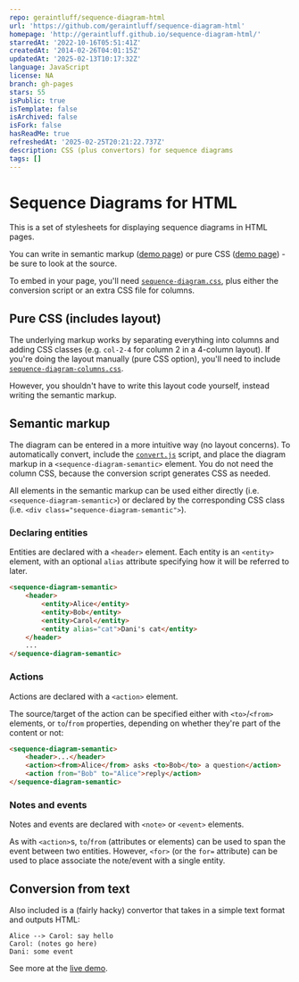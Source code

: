 ```yaml
---
repo: geraintluff/sequence-diagram-html
url: 'https://github.com/geraintluff/sequence-diagram-html'
homepage: 'http://geraintluff.github.io/sequence-diagram-html/'
starredAt: '2022-10-16T05:51:41Z'
createdAt: '2014-02-26T04:01:15Z'
updatedAt: '2025-02-13T10:17:32Z'
language: JavaScript
license: NA
branch: gh-pages
stars: 55
isPublic: true
isTemplate: false
isArchived: false
isFork: false
hasReadMe: true
refreshedAt: '2025-02-25T20:21:22.737Z'
description: CSS (plus convertors) for sequence diagrams
tags: []
---
```


# Sequence Diagrams for HTML

This is a set of stylesheets for displaying sequence diagrams in HTML pages.

You can write in semantic markup ([demo page](http://geraintluff.github.io/sequence-diagram-html/example-semantic.html)) or pure CSS ([demo page](http://geraintluff.github.io/sequence-diagram-html/example-css.html)) - be sure to look at the source.

To embed in your page, you'll need [`sequence-diagram.css`](http://geraintluff.github.io/sequence-diagram-html/sequence-diagram.css), plus either the conversion script or an extra CSS file for columns.

## Pure CSS (includes layout)

The underlying markup works by separating everything into columns and adding CSS classes (e.g. `col-2-4` for column 2 in a 4-column layout).  If you're doing the layout manually (pure CSS option), you'll need to include [`sequence-diagram-columns.css`](http://geraintluff.github.io/sequence-diagram-html/sequence-diagram-columns.css).

However, you shouldn't have to write this layout code yourself, instead writing the semantic markup.

## Semantic markup

The diagram can be entered in a more intuitive way (no layout concerns).  To automatically convert, include the [`convert.js`](http://geraintluff.github.io/sequence-diagram-html/convert.js) script, and place the diagram markup in a `<sequence-diagram-semantic>` element.  You do not need the column CSS, because the conversion script generates CSS as needed.

All elements in the semantic markup can be used either directly (i.e. `<sequence-diagram-semantic>`) or declared by the corresponding CSS class (i.e. `<div class="sequence-diagram-semantic">`).

### Declaring entities

Entities are declared with a `<header>` element.  Each entity is an `<entity>` element, with an optional `alias` attribute specifying how it will be referred to later.

```html
<sequence-diagram-semantic>
	<header>
		<entity>Alice</entity>
		<entity>Bob</entity>
		<entity>Carol</entity>
		<entity alias="cat">Dani's cat</entity>
	</header>
	...
</sequence-diagram-semantic>
```

### Actions

Actions are declared with a `<action>` element.

The source/target of the action can be specified either with `<to>`/`<from>` elements, or `to`/`from` properties, depending on whether they're part of the content or not:

```html
<sequence-diagram-semantic>
	<header>...</header>
	<action><from>Alice</from> asks <to>Bob</to> a question</action>
	<action from="Bob" to="Alice">reply</action>
</sequence-diagram-semantic>
```

### Notes and events

Notes and events are declared with `<note>` or `<event>` elements.

As with `<action>`s, `to`/`from` (attributes or elements) can be used to span the event between two entities.  However, `<for>` (or the `for=` attribute) can be used to place associate the note/event with a single entity.

## Conversion from text

Also included is a (fairly hacky) convertor that takes in a simple text format and outputs HTML:

```
Alice --> Carol: say hello
Carol: (notes go here)
Dani: some event
```

See more at the [live demo](http://geraintluff.github.io/sequence-diagram-html/).
